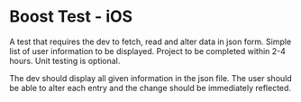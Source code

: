 # Boost Test - iOS 

A test that requires the dev to fetch, read and alter data in json form.
Simple list of user information to be displayed.
Project to be completed within 2-4 hours.
Unit testing is optional.

The dev should display all given information in the json file.
The user should be able to alter each entry and the change should be immediately reflected.
